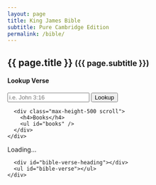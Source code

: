 ```yaml
---
layout: page
title: King James Bible
subtitle: Pure Cambridge Edition
permalink: /bible/
---
```

<h2>{{ page.title }} <small>({{ page.subtitle }})</small></h2>
<style>
#bible-verse {
  margin: 15px 0;
}

ul#books {
  list-style-type: none;
  margin: 0;
  padding: 0;
}

ul#books li {
  margin: 15px 0;
  padding: 0;
}

ul#bible-verse {
  list-style-type: none;
  margin: 0;
  padding: 0;
}

ul#bible-verse li {
  margin: 5px 0;
  padding: 0;
}

div.max-height-500 {
  max-height: 400px;
}

div.max-height-600 {
  max-height: 500px;
}

div.scroll {
  overflow: scroll;
}
</style>
<div class="row">
  <div class="col-md-4">
    <div class="">
      <form id="bible-search" method="POST">
        <h4>Lookup Verse</h4>
        <div class="form-group">
          <input type="text" name="lookup" placeholder="i.e. John 3:16" />
          <button class="btn btn-sm btn-primary">Lookup</button>
        </div>
      </form>
        
      <div class="max-height-500 scroll">
        <h4>Books</h4>
        <ul id="books" />
      </div>
    </div>
  </div>

  <div class="col-md-8 bible-verses">
    <div class="max-height-600 scroll">
      <div class="loading">Loading...</div>

      <div id="bible-verse-heading"></div>
      <ul id="bible-verse"></ul>
    </div>
  </div>
</div>

<script src="{{ "/assets/game/js/jquery-2.2.4.min.js" | relative_url }}"></script>
<script>
  (function(target) {
    window.bible = {};
    window.books = {};

    var getBookByName = function(name) {
      for (var i in window.books) {
        var b = window.books[i];
        if (b.name == name)
          return b;
      }
    };

    var getVerseText = function(book, chapter, verse) {
      if (!book || !window.bible[book.id] || !window.bible[book.id][chapter] || !window.bible[book.id][chapter][verse])
        return undefined;

      return window.bible[book.id][chapter][verse];
    };

    var htmlEncode = function(text) {
      var e = $('<span />').html(text);

      return e.text();
    };

    var formatReference = function(v) {
      return '<h4>' + v.book + ' ' + v.chapter + '</h4>';
    };

    // TODO: Add HTML encoding
    var em_open = new RegExp(/\[/, 'g');
    var em_close = new RegExp(/\]/, 'g');
    var formatVerseHtml = function(v, tag) {
      if (v.text === undefined)
        return '<strong>Reference not found.</strong>';

      if (tag === undefined)
        tag = 'li';

      var text = htmlEncode(v.text)
                  .replace(em_open, '<em>')
                  .replace(em_close, '</em>');

      return $('<' + tag + ' />').html('<sup>' + v.verse + '</sup>' + text)[0].outerHTML;
    };

    $('form#bible-search').submit(function() {
      var input = $(this).find('input[name=lookup]').val();

      var lookup = input.match(/^(\d\s)?(\w[\w\s]+)\s(\d+):(\d+)$/);
      var bookName = (lookup[1] || '') + lookup[2];
      var chapter = parseInt(lookup[3]);
      var verse = parseInt(lookup[4]);
      
      var book = getBookByName(bookName);
      var text = getVerseText(book, chapter, verse);
      var lookup = {
        book: bookName,
        chapter: chapter,
        verse: verse,
        text: text
      };

      $('#bible-verse-heading').html(formatReference(lookup));
      $('#bible-verse').html(formatVerseHtml(lookup));
      returnVersesToTop();

      return false;
    });

    var returnVersesToTop = function(selector) {
      selector = selector || '.bible-verses .scroll';

      $(selector)[0].scrollTop = 0;
    };

    var readChapterOnClick = function() {
      var ref = $(this).attr('href').match(/^#b(\d+)c(\d+)$/);

      var bookId = ref[1];
      var chapterId = ref[2];

      var book = window.books[bookId];
      var chapter = window.bible[bookId][chapterId];
      var read = '';
      
      $('#bible-verse-heading').html(formatReference({
        book: book.name,
        chapter: chapterId
      }));

      for (var verse in chapter) {
        read += formatVerseHtml({
          book: book.name,
          chapter: chapterId,
          verse: verse,
          text: chapter[verse]
        });
      }

      $('#bible-verse').html(read);
      returnVersesToTop();
    };

    $.get(target, function(data) {
      var separators = {
        verse: '\n',
        meta: '\t',
      };

      var lines = data.split(separators.verse); data = null;

      for (var i = 0; i < lines.length; i++) {
        var fields = lines[i].split(separators.meta);
        var bookId = fields[0];
        var bookAbbr = fields[1];
        var bookName = fields[2];
        var chapter = fields[3];
        var verse = fields[4];
        var text = fields[5];

        // TODO: Debug!
        window.books[bookId] = {
          id: bookId,
          abbr: bookAbbr,
          name: bookName,
          chapters: chapter
        };

        window.bible[bookId] = window.bible[bookId] || {};
        window.bible[bookId][chapter] = window.bible[bookId][chapter] || {};
        window.bible[bookId][chapter][verse] = text;
      }

      // Display books
      for (var i in window.books) {
        var b = window.books[i];
        var li = $('<li />')
                  .html(b.name + ':<br />')
                  .appendTo($('ul#books'));

        for (var c = 1; c <= b.chapters; c++) {
          var a = $('<a />')
                  .attr('href', '#b' + b.id + 'c' + c)
                  .addClass('read-chapter')
                  .text(c)
                  .click(readChapterOnClick)
                  .appendTo(li);
          li.append(' ');
        }
      }

      $('a[href="#b43c3"]').trigger('click');
      $('.loading').remove();
    });
  })('{{ "/tools/bible/kjv-pce.tsv" | relative_url }}');
</script>